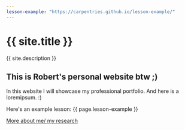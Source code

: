 ```yaml
---
lesson-example: "https://carpentries.github.io/lesson-example/"
---
```



# {{ site.title }}

{{ site.description }}

## This is Robert's personal website btw ;)

In this website I will showcase my professional portfolio.
And here is a loremipsum. :)

Here's an example lesson: {{ page.lesson-example }}

[More about me/ my research](about.md)
